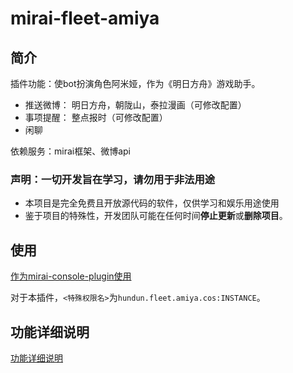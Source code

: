 # mirai-fleet-amiya 

## 简介

插件功能：使bot扮演角色阿米娅，作为《明日方舟》游戏助手。

- 推送微博： 明日方舟，朝陇山，泰拉漫画（可修改配置）
- 事项提醒： 整点报时（可修改配置）
- 闲聊

依赖服务：mirai框架、微博api

### 声明：一切开发旨在学习，请勿用于非法用途

- 本项目是完全免费且开放源代码的软件，仅供学习和娱乐用途使用
- 鉴于项目的特殊性，开发团队可能在任何时间**停止更新**或**删除项目**。

## 使用

[作为mirai-console-plugin使用](https://github.com/hundun000/mirai-fleet-framework/blob/0.1/docs/%E4%BD%9C%E4%B8%BAmirai-console-plugin%E4%BD%BF%E7%94%A8.md)

对于本插件，`<特殊权限名>`为`hundun.fleet.amiya.cos:INSTANCE`。

## 功能详细说明

[功能详细说明](docs/功能详细说明.md)

